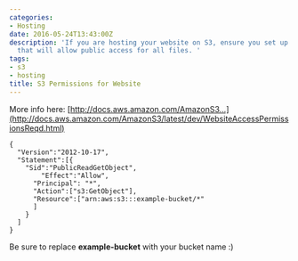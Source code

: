 ```yaml
---
categories:
- Hosting
date: 2016-05-24T13:43:00Z
description: 'If you are hosting your website on S3, ensure you set up a bucket policy
  that will allow public access for all files. '
tags:
- s3
- hosting
title: S3 Permissions for Website
---
```


More info here: [http://docs.aws.amazon.com/AmazonS3...](http://docs.aws.amazon.com/AmazonS3/latest/dev/WebsiteAccessPermissionsReqd.html)

```
{
  "Version":"2012-10-17",
  "Statement":[{
	"Sid":"PublicReadGetObject",
        "Effect":"Allow",
	  "Principal": "*",
      "Action":["s3:GetObject"],
      "Resource":["arn:aws:s3:::example-bucket/*"
      ]
    }
  ]
}
```
Be sure to replace **example-bucket** with your bucket name :)
